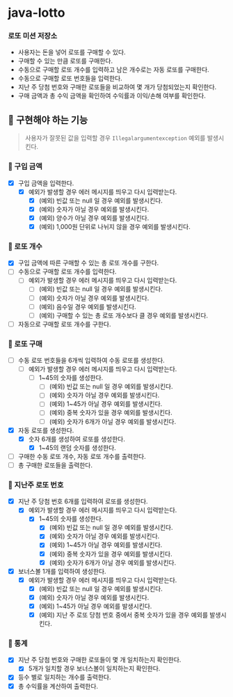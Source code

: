 # java-lotto

### 로또 미션 저장소
- 사용자는 돈을 넣어 로또를 구매할 수 있다.
- 구매할 수 있는 만큼 로또를 구매한다.
- 수동으로 구매할 로또 개수를 입력하고 남은 개수로는 자동 로또를 구매한다.
- 수동으로 구매할 로또 번호들을 입력한다.
- 지난 주 당첨 번호와 구매한 로또들을 비교하여 몇 개가 당첨되었는지 확인한다.
- 구매 금액과 총 수익 금액을 확인하여 수익률과 이익/손해 여부를 확인한다.

## 🎱 구현해야 하는 기능

> 사용자가 잘못된 값을 입력할 경우 `Illegalargumentexception` 예외를 발생시킨다.

### 📌 구입 금액
- [x] 구입 금액을 입력한다.
  - [x] 예외가 발생할 경우 에러 메시지를 띄우고 다시 입력받는다.
    - [x] (예외) 빈값 또는 null 일 경우 예외를 발생시킨다.
    - [x] (예외) 숫자가 아닐 경우 예외를 발생시킨다.
    - [x] (예외) 양수가 아닐 경우 예외를 발생시킨다.
    - [x] (예외) 1,000원 단위로 나뉘지 않을 경우 예외를 발생시킨다.

### 📌 로또 개수
- [x] 구입 금액에 따른 구매할 수 있는 총 로또 개수를 구한다.
- [ ] 수동으로 구매할 로또 개수를 입력한다.
  - [ ] 예외가 발생할 경우 에러 메시지를 띄우고 다시 입력받는다.
    - [ ] (예외) 빈값 또는 null 일 경우 예외를 발생시킨다.
    - [ ] (예외) 숫자가 아닐 경우 예외를 발생시킨다.
    - [ ] (예외) 음수일 경우 예외를 발생시킨다.
    - [ ] (예외) 구매할 수 있는 총 로또 개수보다 클 경우 예외를 발생시킨다.
- [ ] 자동으로 구매할 로또 개수를 구한다.

### 📌 로또 구매
- [ ] 수동 로또 번호들을 6개씩 입력하여 수동 로또를 생성한다.
  - [ ] 예외가 발생할 경우 에러 메시지를 띄우고 다시 입력받는다.
    - [ ] 1~45의 숫자를 생성한다.
      - [ ] (예외) 빈값 또는 null 일 경우 예외를 발생시킨다.
      - [ ] (예외) 숫자가 아닐 경우 예외를 발생시킨다.
      - [ ] (예외) 1~45가 아닐 경우 예외를 발생시킨다.
      - [ ] (예외) 중복 숫자가 있을 경우 예외를 발생시킨다.
      - [ ] (예외) 숫자가 6개가 아닐 경우 예외를 발생시킨다.
- [x] 자동 로또를 생성한다.
  - [x] 숫자 6개를 생성하여 로또를 생성한다.
    - [x] 1~45의 랜덤 숫자를 생성한다.
- [ ] 구매한 수동 로또 개수, 자동 로또 개수를 출력한다.
- [ ] 총 구매한 로또들을 출력한다.

### 📌 지난주 로또 번호
- [x] 지난 주 당첨 번호 6개를 입력하여 로또를 생성한다.
  - [x] 예외가 발생할 경우 에러 메시지를 띄우고 다시 입력받는다.
    - [x] 1~45의 숫자를 생성한다.
      - [x] (예외) 빈값 또는 null 일 경우 예외를 발생시킨다.
      - [x] (예외) 숫자가 아닐 경우 예외를 발생시킨다.
      - [x] (예외) 1~45가 아닐 경우 예외를 발생시킨다.
      - [x] (예외) 중복 숫자가 있을 경우 예외를 발생시킨다.
      - [x] (예외) 숫자가 6개가 아닐 경우 예외를 발생시킨다.
- [x] 보너스볼 1개를 입력하여 생성한다.
  - [x] 예외가 발생할 경우 에러 메시지를 띄우고 다시 입력받는다.
    - [x] (예외) 빈값 또는 null 일 경우 예외를 발생시킨다.
    - [x] (예외) 숫자가 아닐 경우 예외를 발생시킨다.
    - [x] (예외) 1~45가 아닐 경우 예외를 발생시킨다.
    - [x] (예외) 지난 주 로또 당첨 번호 중에서 중복 숫자가 있을 경우 예외를 발생시킨다.

### 📌 통계
- [x] 지난 주 당첨 번호와 구매한 로또들이 몇 개 일치하는지 확인한다.
  - [x] 5개가 일치할 경우 보너스볼이 일치하는지 확인한다.
- [x] 등수 별로 일치하는 개수를 출력한다.
- [x] 총 수익률을 계산하여 출력한다.